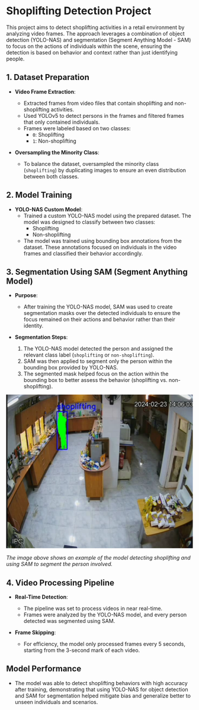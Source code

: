 # Shoplifting Detection Project

This project aims to detect shoplifting activities in a retail environment by analyzing video frames. The approach leverages a combination of object detection (YOLO-NAS) and segmentation (Segment Anything Model - SAM) to focus on the actions of individuals within the scene, ensuring the detection is based on behavior and context rather than just identifying people.

## 1. Dataset Preparation

- **Video Frame Extraction**: 
  - Extracted frames from video files that contain shoplifting and non-shoplifting activities.
  - Used YOLOv5 to detect persons in the frames and filtered frames that only contained individuals. 
  - Frames were labeled based on two classes:
    - `0`: Shoplifting
    - `1`: Non-shoplifting

- **Oversampling the Minority Class**:
  - To balance the dataset, oversampled the minority class (`shoplifting`) by duplicating images to ensure an even distribution between both classes.

## 2. Model Training

- **YOLO-NAS Custom Model**:
  - Trained a custom YOLO-NAS model using the prepared dataset. The model was designed to classify between two classes:
    - Shoplifting
    - Non-shoplifting
  - The model was trained using bounding box annotations from the dataset. These annotations focused on individuals in the video frames and classified their behavior accordingly.

## 3. Segmentation Using SAM (Segment Anything Model)

- **Purpose**: 
  - After training the YOLO-NAS model, SAM was used to create segmentation masks over the detected individuals to ensure the focus remained on their actions and behavior rather than their identity.

- **Segmentation Steps**:
  1. The YOLO-NAS model detected the person and assigned the relevant class label (`shoplifting` or `non-shoplifting`).
  2. SAM was then applied to segment only the person within the bounding box provided by YOLO-NAS.
  3. The segmented mask helped focus on the action within the bounding box to better assess the behavior (shoplifting vs. non-shoplifting).

![Segmented Shoplifting Example](image.png)

*The image above shows an example of the model detecting shoplifting and using SAM to segment the person involved.*

## 4. Video Processing Pipeline

- **Real-Time Detection**:
  - The pipeline was set to process videos in near real-time. 
  - Frames were analyzed by the YOLO-NAS model, and every person detected was segmented using SAM.
  
- **Frame Skipping**:
  - For efficiency, the model only processed frames every 5 seconds, starting from the 3-second mark of each video.

## Model Performance

- The model was able to detect shoplifting behaviors with high accuracy after training, demonstrating that using YOLO-NAS for object detection and SAM for segmentation helped mitigate bias and generalize better to unseen individuals and scenarios.
